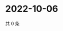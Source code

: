# 2022-10-06

共 0 条

<!-- BEGIN WEIBO -->
<!-- 最后更新时间 Thu Oct 06 2022 21:54:25 GMT+0800 (China Standard Time) -->

<!-- END WEIBO -->
